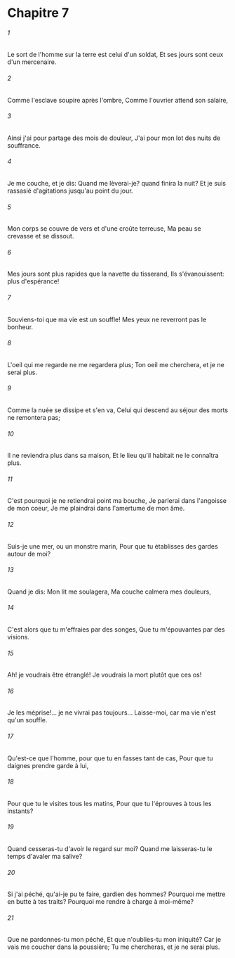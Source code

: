 # Chapitre 7

###### 1
Le sort de l'homme sur la terre est celui d'un soldat, Et ses jours sont ceux d'un mercenaire.
###### 2
Comme l'esclave soupire après l'ombre, Comme l'ouvrier attend son salaire,
###### 3
Ainsi j'ai pour partage des mois de douleur, J'ai pour mon lot des nuits de souffrance.
###### 4
Je me couche, et je dis: Quand me lèverai-je? quand finira la nuit? Et je suis rassasié d'agitations jusqu'au point du jour.
###### 5
Mon corps se couvre de vers et d'une croûte terreuse, Ma peau se crevasse et se dissout.
###### 6
Mes jours sont plus rapides que la navette du tisserand, Ils s'évanouissent: plus d'espérance!
###### 7
Souviens-toi que ma vie est un souffle! Mes yeux ne reverront pas le bonheur.
###### 8
L'oeil qui me regarde ne me regardera plus; Ton oeil me cherchera, et je ne serai plus.
###### 9
Comme la nuée se dissipe et s'en va, Celui qui descend au séjour des morts ne remontera pas;
###### 10
Il ne reviendra plus dans sa maison, Et le lieu qu'il habitait ne le connaîtra plus.
###### 11
C'est pourquoi je ne retiendrai point ma bouche, Je parlerai dans l'angoisse de mon coeur, Je me plaindrai dans l'amertume de mon âme.
###### 12
Suis-je une mer, ou un monstre marin, Pour que tu établisses des gardes autour de moi?
###### 13
Quand je dis: Mon lit me soulagera, Ma couche calmera mes douleurs,
###### 14
C'est alors que tu m'effraies par des songes, Que tu m'épouvantes par des visions.
###### 15
Ah! je voudrais être étranglé! Je voudrais la mort plutôt que ces os!
###### 16
Je les méprise!... je ne vivrai pas toujours... Laisse-moi, car ma vie n'est qu'un souffle.
###### 17
Qu'est-ce que l'homme, pour que tu en fasses tant de cas, Pour que tu daignes prendre garde à lui,
###### 18
Pour que tu le visites tous les matins, Pour que tu l'éprouves à tous les instants?
###### 19
Quand cesseras-tu d'avoir le regard sur moi? Quand me laisseras-tu le temps d'avaler ma salive?
###### 20
Si j'ai péché, qu'ai-je pu te faire, gardien des hommes? Pourquoi me mettre en butte à tes traits? Pourquoi me rendre à charge à moi-même?
###### 21
Que ne pardonnes-tu mon péché, Et que n'oublies-tu mon iniquité? Car je vais me coucher dans la poussière; Tu me chercheras, et je ne serai plus.
